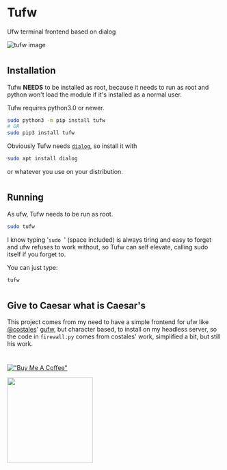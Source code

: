 # Tufw
Ufw terminal frontend based on dialog

![tufw image](./tufw.png)

# 
## Installation
Tufw **NEEDS** to be installed as root, because it needs to run as root and python won't load the module if it's installed as a normal user.

Tufw requires python3.0 or newer.
```sh
sudo python3 -m pip install tufw
# OR
sudo pip3 install tufw
```
Obviously Tufw needs [`dialog`](https://invisible-island.net/dialog/), so install it with
```sh
sudo apt install dialog
```
or whatever you use on your distribution.
# 
## Running
As ufw, Tufw needs to be run as root.
```sh
sudo tufw
```
I know typing '`sudo `' (space included) is always tiring and easy to forget and ufw refuses to work without, so Tufw can self elevate, calling sudo itself if you forget to.

You can just type:
```sh
tufw
```
# 
## Give to Caesar what is Caesar's
This project comes from my need to have a simple frontend for ufw like [@costales](https://github.com/costales)' [gufw](https://github.com/costales/gufw), but character based, to install on my headless server, so the code in `firewall.py` comes from costales' work, simplified a bit, but still his work.

#
#

[!["Buy Me A Coffee"](https://www.buymeacoffee.com/assets/img/custom_images/orange_img.png)](https://www.buymeacoffee.com/a13ssandr0)

[<img src="https://raw.githubusercontent.com/aha999/DonateButtons/master/Paypal.png" width="200">](https://www.paypal.com/donate/?hosted_button_id=9RHPMJAS26TJN)
